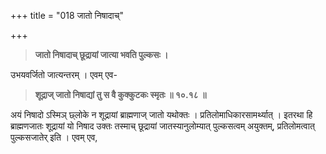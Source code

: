 +++
title = "018 जातो निषादाच्"

+++
> **जातो निषादाच् छूद्रायां जात्या भवति पुल्कसः ।**

उभयवर्जितो जात्यन्तरम् । एवम् एव-

> **शूद्राज् जातो निषाद्यां तु स वै कुक्कुटकः स्मृतः  ॥ १०.१८ ॥**

अयं निषादो ऽस्मिञ् छ्लोके न शूद्रायां ब्राह्मणाज् जातो यथोक्तः । प्रतिलोमाधिकारसामर्थ्यात् । इतरथा हि ब्राह्मणजातः शूद्रायां यो निषाद उक्तः तस्माच् छूद्रायां जातस्यानुलोम्यात् पुल्कसत्वम् अयुक्तम्, प्रतिलोमत्वात् पुल्कसजातेर् इति । एवम् एव,